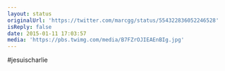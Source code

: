 ```yaml
---
layout: status
originalUrl: 'https://twitter.com/marcgg/status/554322836052246528'
isReply: false
date: 2015-01-11 17:03:57
media: 'https://pbs.twimg.com/media/B7FZrOJIEAEnBIg.jpg'
---
```


#jesuischarlie 
